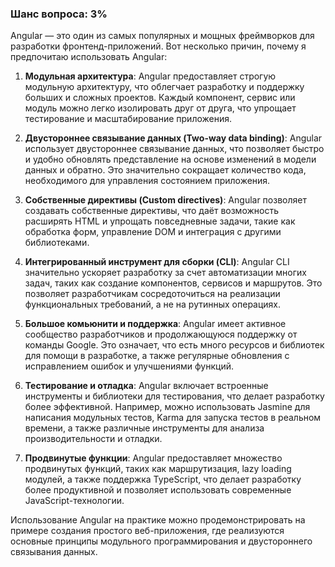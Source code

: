 ### Шанс вопроса: 3%

Angular — это один из самых популярных и мощных фреймворков для разработки фронтенд-приложений. Вот несколько причин, почему я предпочитаю использовать Angular:

1. **Модульная архитектура**: Angular предоставляет строгую модульную архитектуру, что облегчает разработку и поддержку больших и сложных проектов. Каждый компонент, сервис или модуль можно легко изолировать друг от друга, что упрощает тестирование и масштабирование приложения.

2. **Двустороннее связывание данных (Two-way data binding)**: Angular использует двустороннее связывание данных, что позволяет быстро и удобно обновлять представление на основе изменений в модели данных и обратно. Это значительно сокращает количество кода, необходимого для управления состоянием приложения.

3. **Собственные директивы (Custom directives)**: Angular позволяет создавать собственные директивы, что даёт возможность расширять HTML и упрощать повседневные задачи, такие как обработка форм, управление DOM и интеграция с другими библиотеками.

4. **Интегрированный инструмент для сборки (CLI)**: Angular CLI значительно ускоряет разработку за счет автоматизации многих задач, таких как создание компонентов, сервисов и маршрутов. Это позволяет разработчикам сосредоточиться на реализации функциональных требований, а не на рутинных операциях.

5. **Большое комьюнити и поддержка**: Angular имеет активное сообщество разработчиков и продолжающуюся поддержку от команды Google. Это означает, что есть много ресурсов и библиотек для помощи в разработке, а также регулярные обновления с исправлением ошибок и улучшениями функций.

6. **Тестирование и отладка**: Angular включает встроенные инструменты и библиотеки для тестирования, что делает разработку более эффективной. Например, можно использовать Jasmine для написания модульных тестов, Karma для запуска тестов в реальном времени, а также различные инструменты для анализа производительности и отладки.

7. **Продвинутые функции**: Angular предоставляет множество продвинутых функций, таких как маршрутизация, lazy loading модулей, а также поддержка TypeScript, что делает разработку более продуктивной и позволяет использовать современные JavaScript-технологии.

Использование Angular на практике можно продемонстрировать на примере создания простого веб-приложения, где реализуются основные принципы модульного программирования и двустороннего связывания данных.
